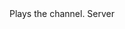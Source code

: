 <function name="Play" parent="IGModAudioChannel" type="classfunc">
	<description>
		Plays the channel.
		<added version="0.4"></added>
	</description>
	<realm>Server</realm>
</function>